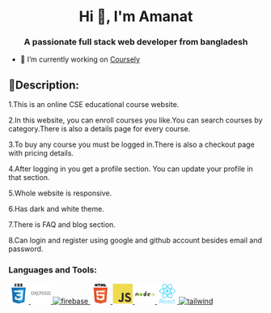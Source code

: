 <h1 align="center">Hi 👋, I'm Amanat</h1>
<h3 align="center">A passionate full stack web developer from bangladesh</h3>

- 🔭 I’m currently working on [Coursely](http://localhost:3000/courses)

<h2 align="left">📝Description:</h2>
<p align="left">
1.This is an online CSE educational course website.
</p>
<p align="left">
2.In this website, you can enroll courses you like.You can search courses by category.There is also a details page for every course.
</p>
<p align="left">
3.To buy any course you must be logged in.There is also a checkout page with pricing details.
</p>
<p align="left">
4.After logging in you get a profile section. You can  update your profile in that section.
</p>
<p align="left">
5.Whole website is responsive.
</p>
<p align="left">
6.Has dark and white theme.
</p>
<p align="left">
7.There is FAQ and blog section.
</p>
<p align="left">
8.Can login and register using google and github account besides email and password.
</p>

<h3 align="left">Languages and Tools:</h3>
<p align="left"> <a href="https://www.w3schools.com/css/" target="_blank" rel="noreferrer"> <img src="https://raw.githubusercontent.com/devicons/devicon/master/icons/css3/css3-original-wordmark.svg" alt="css3" width="40" height="40"/> </a> <a href="https://expressjs.com" target="_blank" rel="noreferrer"> <img src="https://raw.githubusercontent.com/devicons/devicon/master/icons/express/express-original-wordmark.svg" alt="express" width="40" height="40"/> </a> <a href="https://firebase.google.com/" target="_blank" rel="noreferrer"> <img src="https://www.vectorlogo.zone/logos/firebase/firebase-icon.svg" alt="firebase" width="40" height="40"/> </a> <a href="https://www.w3.org/html/" target="_blank" rel="noreferrer"> <img src="https://raw.githubusercontent.com/devicons/devicon/master/icons/html5/html5-original-wordmark.svg" alt="html5" width="40" height="40"/> </a> <a href="https://developer.mozilla.org/en-US/docs/Web/JavaScript" target="_blank" rel="noreferrer"> <img src="https://raw.githubusercontent.com/devicons/devicon/master/icons/javascript/javascript-original.svg" alt="javascript" width="40" height="40"/> </a> <a href="https://nodejs.org" target="_blank" rel="noreferrer"> <img src="https://raw.githubusercontent.com/devicons/devicon/master/icons/nodejs/nodejs-original-wordmark.svg" alt="nodejs" width="40" height="40"/> </a> <a href="https://reactjs.org/" target="_blank" rel="noreferrer"> <img src="https://raw.githubusercontent.com/devicons/devicon/master/icons/react/react-original-wordmark.svg" alt="react" width="40" height="40"/> </a> <a href="https://tailwindcss.com/" target="_blank" rel="noreferrer"> <img src="https://www.vectorlogo.zone/logos/tailwindcss/tailwindcss-icon.svg" alt="tailwind" width="40" height="40"/> </a> </p>


